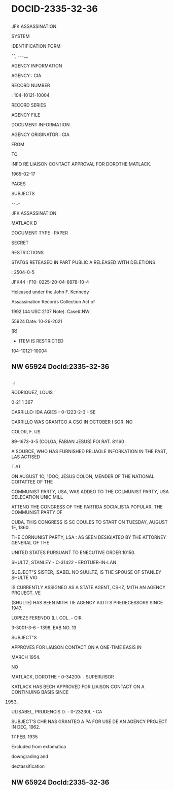 # DOCID-2335-32-36

##
JFK ASSASSINATION

SYSTEM

IDENTIFICATION FORM

"", ---__

AGENCY INFORMATION

AGENCY : CIA

RECORD NUMBER

: 104-10121-10004

RECORD SERIES

AGENCY FILE

DOCUMENT INFORMATION

AGENCY ORIGINATOR : CIA

FROM

TO

INFO RE LIAISON CONTACT APPROVAL FOR DOROTHE MATLACK.

1965-02-17

PAGES

SUBJECTS

--..-

JFK ASSASSINATION

MATLACK D

DOCUMENT TYPE : PAPER

SECRET

RESTRICTIONS

STATGS RETEASEO IN PART PUBLIC A RELEASED WITH DELETIONS

: 2504-0-5

JFK44 : F10: 0225-20-04-8978-10-4

Heleased under the John F. Kennedy

Assassination Records Collection Act of

1992 (44 USC 2107 Note). Case#:NW

55924 Date: 10-26-2021

[R]

- ITEM IS RESTRICTED

104-10121-10004

NW 65924 Docld:2335-32-36
---

##
..:

RODRIQUEZ, LOUIS

0-21 1 367

CARRILLO: IDA AGIES - 0-1223-2-3 - SE

CARRILLO WAS GRANTCO A CSO IN OCTOBER I SOR. NO

COLOR, F. US

89-1673-3-5 (COLGA, FABIAN JESUS) FOI RAT. 81160

A SOURCE, WHO HAS FURNISHED RELIAGLE INFORKATION IN THE PAST, LAS ACTISED

T.AT

ON AUGUST 1O, 1DOO, JESUS COLON, MENDER OF THE NATIONAL COITATTEE OF THE

COMMUNIST PARTY, USA, WAS ADDEO TO THE COLMUNIST PARTY, USA DELECATION UNIC MILL

ATTENO THE CONGRESS OF THE PARTIDA SOCIALISTA POPULAR, THE COMMUNIST PARTY OF

CUBA. THIS CONGRESS IS SC COULES TO START ON TUESDAY, AUGUST 1E, 1860.

THE CORNUNIST PARTY, LSA : AS SEEN DESIGIATEO BY THE ATTORNEY GENERAL OF THE

UNITED STATES PURSUANT TO ENECUTIVE ORDER 10150.

SHULTZ, STANLEY - C-31422 - EROTUER-IN-LAN

SUEJECT"S SISTER, ISABEL NO SUULTZ, IS THE SPOUSE OF STANLEY SHULTE VIO

IS CURRENTLY ASSIGNEO AS A STATE AGENT, CS-IZ, MITH AN AGENCY PRQUEGT. VE

(SHULTE) HAS BEEN MITH TIE AGENCY AID ITS PREDECESSORS SINCE 1947.

LOPEZE FERENDO (LI. COL. - CIR

3-3001-3-6 - 1398, EAB NO. 13

SUBJECT"S

APPROVES FOR LIAISON CONTACT ON A ONE-TIME EASIS IN

MARCH 1954.

NO

MATLACK, DOROTHE - 0-34200: - SUPERUISOR

KATLACK HAS BECH APPROVED FOR LIAISON CONTACT ON A CONTINUING BASIS SINCE

1953.

ULISABEL, PRUDENCIS D. - 0-23230L - CA

SUBJECT'S CHR NAS GRANTEO A PA FOR USE DE AN AGENCY PROJECT IN DEC, 1962.

17 FEB. 1935

Excluded from extomatica

downgrading and

dectassification

NW 65924 Docld:2335-32-36
---

